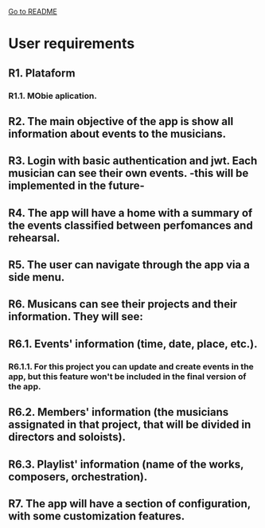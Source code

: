 [Go to README](https://github.com/IsaiahMartel/AuditorioIonicLaravel/blob/master/README.md)

# User requirements

## R1. Plataform
  ### R1.1. MObie aplication.
## R2. The main objective of the app is show all information about events to the musicians.
## R3. Login with basic authentication and jwt. Each musician can see their own events. -this will be implemented in the future-
## R4. The app will have a home with a summary of the events classified between perfomances and rehearsal.
## R5. The user can navigate through the app via a side menu.
## R6. Musicans can see their projects and their information. They will see:
  ## R6.1. Events' information (time, date, place, etc.).
   ### R6.1.1. For this project you can update and create events in the app, but this feature won't be included in the final version of the app.
  ## R6.2. Members' information (the musicians assignated in that project, that will be divided in directors and soloists).
  ## R6.3. Playlist' information (name of the works, composers, orchestration).
## R7. The app will have a section of configuration, with some customization features.
